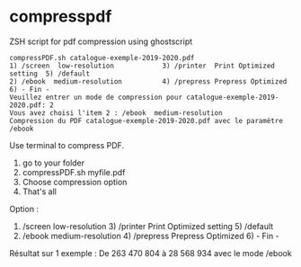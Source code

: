 # compresspdf
ZSH script for pdf compression using ghostscript

```#!bin/zsh compressPDF.sh
compressPDF.sh catalogue-exemple-2019-2020.pdf
1) /screen  low-resolution            3) /printer  Print Optimized setting  5) /default                           
2) /ebook  medium-resolution          4) /prepress Prepress Optimized       6) - Fin -                            
Veuillez entrer un mode de compression pour catalogue-exemple-2019-2020.pdf: 2
Vous avez choisi l'item 2 : /ebook  medium-resolution
Compression du PDF catalogue-exemple-2019-2020.pdf avec le paramètre /ebook
```
Use terminal to compress PDF.
1. go to your folder
1. compressPDF.sh myfile.pdf
1. Choose compression option
1. That's all

Option : 
1) /screen  low-resolution            3) /printer  Print Optimized setting  5) /default                           
2) /ebook  medium-resolution          4) /prepress Prepress Optimized       6) - Fin -  

Résultat sur 1 exemple : 
De 263 470 804 à 28 568 934 avec le mode /ebook
